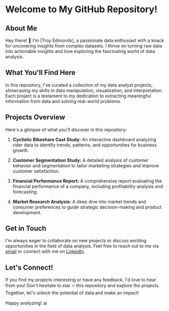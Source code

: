 # Welcome to My GitHub Repository!

## About Me
Hey there! 👋 I'm [Troy Edmonds], a passionate data enthusiast with a knack for uncovering insights from complex datasets. I thrive on turning raw data into actionable insights and love exploring the fascinating world of data analysis.

## What You'll Find Here
In this repository, I've curated a collection of my data analyst projects, showcasing my skills in data manipulation, visualization, and interpretation. Each project is a testament to my dedication to extracting meaningful information from data and solving real-world problems.

## Projects Overview
Here's a glimpse of what you'll discover in this repository:

1. **Cyclistic Bikeshare Cast Study:** An interactive dashboard analyzing rider data to identify trends, patterns, and opportunities for business growth.

2. **Customer Segmentation Study:** A detailed analysis of customer behavior and segmentation to tailor marketing strategies and improve customer satisfaction.

3. **Financial Performance Report:** A comprehensive report evaluating the financial performance of a company, including profitability analysis and forecasting.

4. **Market Research Analysis:** A deep dive into market trends and consumer preferences to guide strategic decision-making and product development.

## Get in Touch
I'm always eager to collaborate on new projects or discuss exciting opportunities in the field of data analysis. Feel free to reach out to me via [email](mailto:your@email.com) or connect with me on [LinkedIn](https://www.linkedin.com/in/yourprofile).

## Let's Connect!
If you find my projects interesting or have any feedback, I'd love to hear from you! Don't hesitate to star ⭐️ this repository and explore the projects. Together, let's unlock the potential of data and make an impact!

Happy analyzing! 📊
